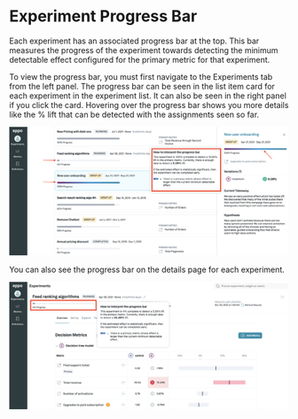 # Experiment Progress Bar

Each experiment has an associated progress bar at the top. This bar measures the progress of the experiment towards detecting the minimum detectable effect configured for the primary metric for that experiment. 

To view the progress bar, you must first navigate to the Experiments tab from the left panel. The progress bar can be seen in the list item card for each experiment in the experiment list. It can also be seen in the right panel if you click the card. Hovering over the progress bar shows you more details like the % lift that can be detected with the assignments seen so far.

![Completed progress bar](../../static/img/measuring-experiments/completed-progress-bar.png)

You can also see the progress bar on the details page for each experiment. 

![Running progress bar](../../static/img/measuring-experiments/running-progress-bar.png)

